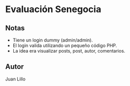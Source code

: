 # Evaluación Senegocia

## Notas

- Tiene un login dummy (admin/admin).
- El login valida utilizando un pequeño código PHP.
- La idea era visualizar posts, post, autor, comentarios.

## Autor

Juan Lillo

